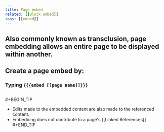 ```yaml
---
title: Page embed
related: [[Block embed]]
tags: [[embed]]
---
```

## Also commonly known as transclusion, page embedding allows an entire page to be displayed within another.
## Create a page embed by:
### Typing `{{{embed [[page name]]}}}`
##
#+BEGIN_TIP
- Edits made to the embedded content are also made to the referenced content.
- Embedding does not contribute to a page's [[Linked References]]
 #+END_TIP